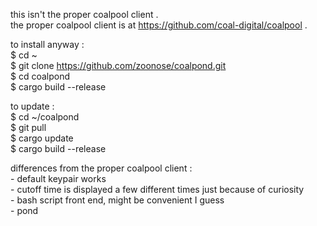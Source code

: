this isn't the proper coalpool client .  
the proper coalpool client is at https://github.com/coal-digital/coalpool .  

to install anyway :  
   $ cd ~    
   $ git clone https://github.com/zoonose/coalpond.git    
   $ cd coalpond    
   $ cargo build --release    

to update :  
   $ cd ~/coalpond    
   $ git pull    
   $ cargo update    
   $ cargo build --release    

differences from the proper coalpool client :  
    - default keypair works    
    - cutoff time is displayed a few different times just because of curiosity    
    - bash script front end, might be convenient I guess    
    - pond
